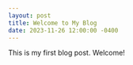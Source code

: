 ```yaml
---
layout: post
title: Welcome to My Blog
date: 2023-11-26 12:00:00 -0400
---
```


This is my first blog post. Welcome!
